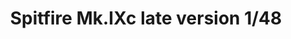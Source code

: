---
title: "Spitfire Mk.IXc late version  1/48"
price: 3600 
desc: "PROFIPACK, Spitfire Mk.IXc late version  1/48, razmera: 1/48"
img_path: "/assets/img/8281.jpg"
brand: EDUARD
available: false
special_offer: false
new: false
soon: false
cat: "Plasticne-Makete"
subcat: "PM-EDUARD"
subsubcat: ""
sifra: "8281"
---